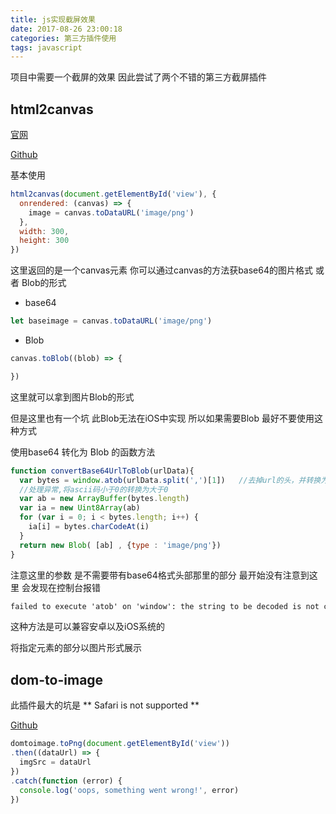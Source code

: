 ```yaml
---
title: js实现截屏效果
date: 2017-08-26 23:00:18
categories: 第三方插件使用
tags: javascript
---
```


项目中需要一个截屏的效果 因此尝试了两个不错的第三方截屏插件

## html2canvas

<!-- more -->

[官网](http://html2canvas.hertzen.com/index.html)

[Github](https://github.com/niklasvh/html2canvas)

基本使用

```javascript
html2canvas(document.getElementById('view'), {
  onrendered: (canvas) => {
    image = canvas.toDataURL('image/png')
  },
  width: 300,
  height: 300
})
```

这里返回的是一个canvas元素  你可以通过canvas的方法获base64的图片格式 或者 Blob的形式

* base64

```javascript
let baseimage = canvas.toDataURL('image/png')
```

* Blob

```javascript
canvas.toBlob((blob) => {

})
```

这里就可以拿到图片Blob的形式

但是这里也有一个坑  此Blob无法在iOS中实现  所以如果需要Blob 最好不要使用这种方式

使用base64 转化为 Blob  的函数方法

```javascript
function convertBase64UrlToBlob(urlData){
  var bytes = window.atob(urlData.split(',')[1])   //去掉url的头，并转换为byte
  //处理异常,将ascii码小于0的转换为大于0
  var ab = new ArrayBuffer(bytes.length)
  var ia = new Uint8Array(ab)
  for (var i = 0; i < bytes.length; i++) {
    ia[i] = bytes.charCodeAt(i)
  }
  return new Blob( [ab] , {type : 'image/png'})
}
```
注意这里的参数  是不需要带有base64格式头部那里的部分 最开始没有注意到这里 会发现在控制台报错

```html
failed to execute 'atob' on 'window': the string to be decoded is not correctly encoded.
```

这种方法是可以兼容安卓以及iOS系统的


将指定元素的部分以图片形式展示

## dom-to-image

此插件最大的坑是 ** Safari is not supported **

[Github](https://github.com/tsayen/dom-to-image)

```javascript
domtoimage.toPng(document.getElementById('view'))
.then((dataUrl) => {
  imgSrc = dataUrl
})
.catch(function (error) {
  console.log('oops, something went wrong!', error)
})
```
